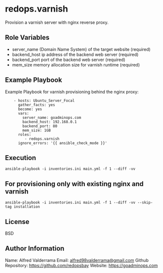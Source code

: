 redops.varnish
=============

Provision a varnish server with nginx reverse proxy.

Role Variables
--------------
 - server_name (Domain Name System) of the target website (required)
 - backend_host ip address of the backend web server (required)
 - backend_port port of the backend web server (required)
 - mem_size memory allocation size for varnish runtime (required)

Example Playbook
----------------
Example Playbook for varnish provisioning behind the nginx proxy:
```
    - hosts: Ubuntu_Server_Focal
      gather_facts: yes
      become: yes
      vars:
        server_name: goadminops.com
        backend_host: 192.168.0.1
        backend_port: 80
        mem_size: 1GB
      roles:
         - redops.varnish
      ignore_errors: '{{ ansible_check_mode }}'
```
Execution
----------
```
ansible-playbook -i inventories.ini main.yml -f 1 --diff -vv
```

For provisioning only with existing nginx and varnish
------------------------------------------------------
```
ansible-playbook -i inventories.ini main.yml -f 1 --diff -vv --skip-tag installation
```
License
-------

BSD

Author Information
------------------

Name: Alfred Valderrama
Email: alfred98valderrama@gmail.com
Github Repository: https://github.com/redopsbay
Website: https://goadminops.com